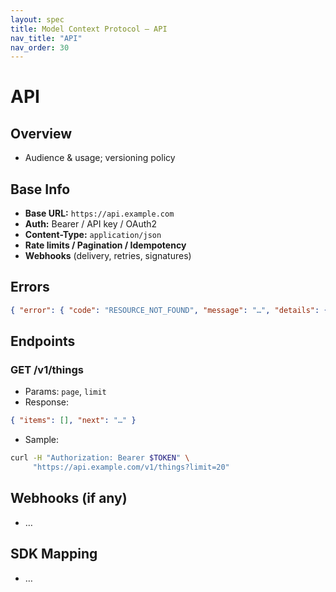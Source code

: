 ```yaml
---
layout: spec
title: Model Context Protocol — API
nav_title: "API"
nav_order: 30
---
```

# API
## Overview
- Audience & usage; versioning policy

## Base Info
- **Base URL:** `https://api.example.com`
- **Auth:** Bearer / API key / OAuth2
- **Content-Type:** `application/json`
- **Rate limits / Pagination / Idempotency**
- **Webhooks** (delivery, retries, signatures)

## Errors
```json
{ "error": { "code": "RESOURCE_NOT_FOUND", "message": "…", "details": {} } }
```

## Endpoints
### GET /v1/things
- Params: `page`, `limit`
- Response:
```json
{ "items": [], "next": "…" }
```
- Sample:
```bash
curl -H "Authorization: Bearer $TOKEN" \
     "https://api.example.com/v1/things?limit=20"
```

## Webhooks (if any)
- …

## SDK Mapping
- …
